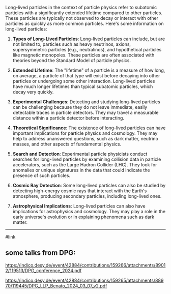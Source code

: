 Long-lived particles in the context of particle physics refer to subatomic particles with a significantly extended lifetime compared to other particles. These particles are typically not observed to decay or interact with other particles as quickly as more common particles. Here's some information on long-lived particles:

1. **Types of Long-Lived Particles**: Long-lived particles can include, but are not limited to, particles such as heavy neutrinos, axions, supersymmetric particles (e.g., neutralinos), and hypothetical particles like magnetic monopoles. These particles are often associated with theories beyond the Standard Model of particle physics.
    
2. **Extended Lifetime**: The "lifetime" of a particle is a measure of how long, on average, a particle of that type will exist before decaying into other particles or undergoing some other interaction. Long-lived particles have much longer lifetimes than typical subatomic particles, which decay very quickly.
    
3. **Experimental Challenges**: Detecting and studying long-lived particles can be challenging because they do not leave immediate, easily detectable traces in particle detectors. They may travel a measurable distance within a particle detector before interacting.
    
4. **Theoretical Significance**: The existence of long-lived particles can have important implications for particle physics and cosmology. They may help to address unanswered questions, such as dark matter, neutrino masses, and other aspects of fundamental physics.
    
5. **Search and Detection**: Experimental particle physicists conduct searches for long-lived particles by examining collision data in particle accelerators, such as the Large Hadron Collider (LHC). They look for anomalies or unique signatures in the data that could indicate the presence of such particles.
    
6. **Cosmic Ray Detection**: Some long-lived particles can also be studied by detecting high-energy cosmic rays that interact with the Earth's atmosphere, producing secondary particles, including long-lived ones.
    
7. **Astrophysical Implications**: Long-lived particles can also have implications for astrophysics and cosmology. They may play a role in the early universe's evolution or in explaining phenomena such as dark matter.

---

#link 
## some talks from DPG:
https://indico.desy.de/event/42884/contributions/159266/attachments/89012/119513/DPG_conference_2024.pdf

https://indico.desy.de/event/42884/contributions/159265/attachments/88970/119445/DPG_LLP_Benato_2024_03_07_v2.pdf

